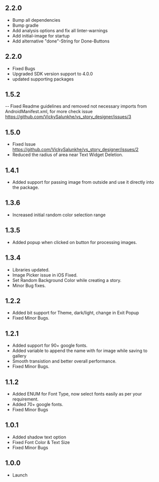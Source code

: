## 2.2.0
- Bump all dependencies
- Bump gradle
- Add analysis options and fix all linter-warnings
- Add initial-image for startup
- Add alternative "done"-String for Done-Buttons

## 2.2.0
- Fixed Bugs
- Upgraded SDK version support to 4.0.0
- updated supporting packages

## 1.5.2
-- Fixed Readme guidelines and removed not necessary imports from AndroidManifest.xml, for more check issue https://github.com/VickySalunkhe/vs_story_designer/issues/3

## 1.5.0
- Fixed Issue https://github.com/VickySalunkhe/vs_story_designer/issues/2
- Reduced the radius of area near Text Widget Deletion.

## 1.4.1
- Added support for passing image from outside and use it directly into the package.

## 1.3.6
- Increased initial random color selection range

## 1.3.5
- Added popup when clicked on button for processing images.

## 1.3.4
- Libraries updated.
- Image Picker issue in iOS Fixed.
- Set Random Background Color while creating a story.
- Minor Bug fixes.

## 1.2.2
- Added bit support for Theme, dark/light, change in Exit Popup
- Fixed Minor Bugs.

## 1.2.1
- Added support for 90+ google fonts.
- Added variable to append the name with for image while saving to gallery
- Smooth transistion and better overall performance.
- Fixed Minor Bugs.

## 1.1.2
- Added ENUM for Font Type, now select fonts easily as per your requirement.
- Added 70+ google fonts.
- Fixed Minor Bugs

## 1.0.1
- Added shadow text option
- Fixed Font Color & Text Size
- Fixed Minor Bugs

## 1.0.0
- Launch

